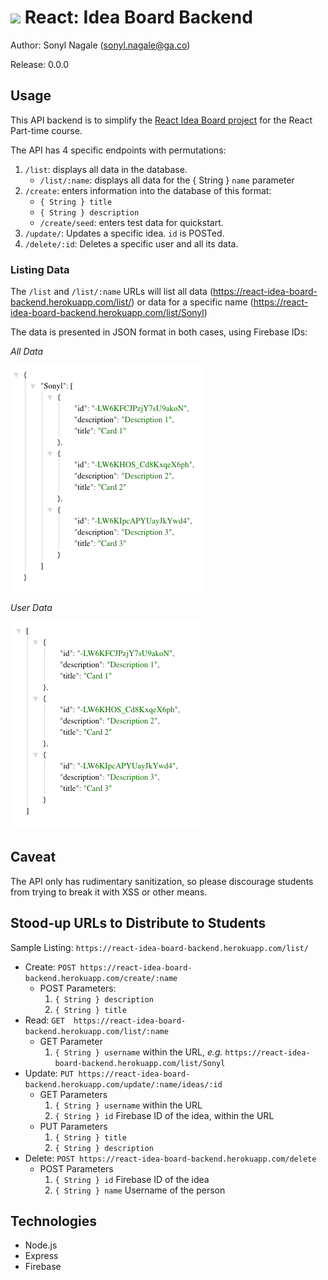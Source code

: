 # ![](https://ga-dash.s3.amazonaws.com/production/assets/logo-9f88ae6c9c3871690e33280fcf557f33.png) React: Idea Board Backend

Author: Sonyl Nagale (sonyl.nagale@ga.co)

Release: 0.0.0

## Usage

This API backend is to simplify the [React Idea Board project](https://git.generalassemb.ly/react-development/idea-board) for the React Part-time course.

The API has 4 specific endpoints with permutations:

  1. `/list`: displays all data in the database.
      * `/list/:name`: displays all data for the { String } `name` parameter
  1. `/create`: enters information into the database of this format:
      * `{ String } title`
      * `{ String } description`
      * `/create/seed`: enters test data for quickstart.
  1. `/update/`: Updates a specific idea. `id` is POSTed.
  1. `/delete/:id`: Deletes a specific user and all its data.

### Listing Data

The `/list` and `/list/:name` URLs will list all data (https://react-idea-board-backend.herokuapp.com/list/) or data for a specific name (https://react-idea-board-backend.herokuapp.com/list/Sonyl)

The data is presented in JSON format in both cases, using Firebase IDs:

_All Data_


![List All Data](./images/list.png)

_User Data_


![List User Data](./images/user.png)

## Caveat

The API only has rudimentary sanitization, so please discourage students from trying to break it with XSS or other means.

## Stood-up URLs to Distribute to Students

Sample Listing:  `https://react-idea-board-backend.herokuapp.com/list/`

* Create: `POST https://react-idea-board-backend.herokuapp.com/create/:name`
    * POST Parameters:
        1. `{ String } description`
        1. `{ String } title`
* Read: `GET  https://react-idea-board-backend.herokuapp.com/list/:name`
    * GET Parameter
        1. `{ String } username` within the URL, _e.g._ `https://react-idea-board-backend.herokuapp.com/list/Sonyl`
* Update: `PUT https://react-idea-board-backend.herokuapp.com/update/:name/ideas/:id`
    *  GET Parameters
        1. `{ String } username` within the URL
        1. `{ String } id` Firebase ID of the idea, within the URL
    * PUT Parameters
        1. `{ String } title`
        1. `{ String } description`
* Delete: `POST https://react-idea-board-backend.herokuapp.com/delete`
    *  POST Parameters
        1. `{ String } id` Firebase ID of the idea
        1. `{ String } name` Username of the person

## Technologies

* Node.js
* Express
* Firebase
